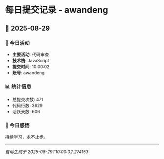 # 每日提交记录 - awandeng

## 📅 2025-08-29

### 🎯 今日活动
- **主要活动**: 代码审查
- **技术栈**: JavaScript
- **提交时间**: 10:00:02
- **账号**: awandeng

### 📊 统计信息
- 总提交次数: 471
- 代码行数: 3629
- 活跃天数: 606

### 💭 今日感悟
持续学习，永不止步。

---
*自动生成于 2025-08-29T10:00:02.274153*
